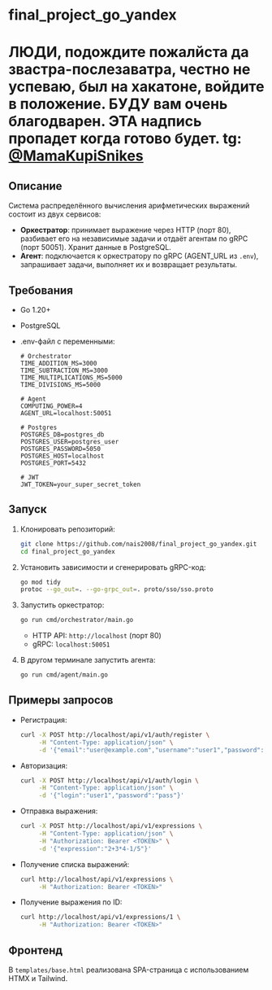 # final_project_go_yandex

# ЛЮДИ, подождите пожалйста да звастра-послезаватра, честно не успеваю, был на хакатоне, войдите в положение. БУДУ вам очень благодварен. ЭТА надпись пропадет когда готово будет. tg: [@MamaKupiSnikes](https://t.me//MamaKupiSnikers)

## Описание

Система распределённого вычисления арифметических выражений состоит из двух сервисов:

* **Оркестратор**: принимает выражение через HTTP (порт 80), разбивает его на независимые задачи и отдаёт агентам по gRPC (порт 50051). Хранит данные в PostgreSQL.
* **Агент**: подключается к оркестратору по gRPC (AGENT\_URL из `.env`), запрашивает задачи, выполняет их и возвращает результаты.

## Требования

* Go 1.20+
* PostgreSQL
* .env-файл с переменными:

  ```dotenv
  # Orchestrator
  TIME_ADDITION_MS=3000
  TIME_SUBTRACTION_MS=3000
  TIME_MULTIPLICATIONS_MS=5000
  TIME_DIVISIONS_MS=5000

  # Agent
  COMPUTING_POWER=4
  AGENT_URL=localhost:50051

  # Postgres
  POSTGRES_DB=postgres_db
  POSTGRES_USER=postgres_user
  POSTGRES_PASSWORD=5050
  POSTGRES_HOST=localhost
  POSTGRES_PORT=5432

  # JWT
  JWT_TOKEN=your_super_secret_token
  ```

## Запуск

1. Клонировать репозиторий:

   ```bash
   git clone https://github.com/nais2008/final_project_go_yandex.git
   cd final_project_go_yandex
   ```

2. Установить зависимости и сгенерировать gRPC-код:

   ```bash
   go mod tidy
   protoc --go_out=. --go-grpc_out=. proto/sso/sso.proto
   ```

3. Запустить оркестратор:

   ```bash
   go run cmd/orchestrator/main.go
   ```

   * HTTP API: `http://localhost` (порт 80)
   * gRPC: `localhost:50051`
4. В другом терминале запустить агента:

   ```bash
   go run cmd/agent/main.go
   ```

## Примеры запросов

* Регистрация:

  ```bash
  curl -X POST http://localhost/api/v1/auth/register \
       -H "Content-Type: application/json" \
       -d '{"email":"user@example.com","username":"user1","password":"pass"}'
  ```

* Авторизация:

  ```bash
  curl -X POST http://localhost/api/v1/auth/login \
       -H "Content-Type: application/json" \
       -d '{"login":"user1","password":"pass"}'
  ```

* Отправка выражения:

  ```bash
  curl -X POST http://localhost/api/v1/expressions \
       -H "Content-Type: application/json" \
       -H "Authorization: Bearer <TOKEN>" \
       -d '{"expression":"2+3*4-1/5"}'
  ```

* Получение списка выражений:

  ```bash
  curl http://localhost/api/v1/expressions \
       -H "Authorization: Bearer <TOKEN>"
  ```

* Получение выражения по ID:

  ```bash
  curl http://localhost/api/v1/expressions/1 \
       -H "Authorization: Bearer <TOKEN>"
  ```

## Фронтенд

В `templates/base.html` реализована SPA-страница с использованием HTMX и Tailwind.
